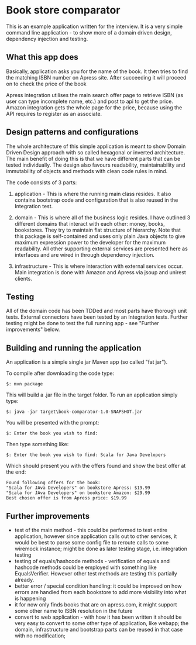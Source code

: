 # Book store comparator

This is an example application written for the interview.
It is a very simple command line application - to show more of a domain driven design, dependency injection and testing.

## What this app does

Basically, application asks you for the name of the book. It then tries to find the matching ISBN number on Apress site.
After succeeding it will proceed on to check the price of the book

Apress integration utilises the main search offer page to retrieve ISBN (as user can type incomplete name, etc.) and post to api to get the price.
Amazon integration gets the whole page for the price, because using the API requires to register as an associate.

## Design patterns and configurations

The whole architecture of this simple application is meant to show Domain Driven Design approach with so called hexagonal or inverted architecture.
The main benefit of doing this is that we have different parts that can be tested individually.
The design also favours readability, maintainability and immutability of objects and methods with clean code rules in mind.

The code consists of 3 parts:
 1. application - This is where the running main class resides. It also contains bootstrap code and configuration that is also reused in the Integration test.
 
 2. domain - 
 This is where all of the business logic resides. 
 I have outlined 3 different domains that interact with each other: money, books, bookstores. 
 They try to maintain flat structure of hierarchy.
 Note that this package is self-contained and uses only plain Java objects to give maximum expression power to the developer for the maximum readability.
 All other supporting external services are presented here as interfaces and are wired in through dependency injection.
 
 3. infrastructure - This is where interaction with external services occur. Main integration is done with Amazon and Apress via jsoup and unirest clients.
 
## Testing

All of the domain code has been TDDed and most parts have thorough unit tests. 
External connectors have been tested by an Integration tests.
Further testing might be done to test the full running app - see "Further improvements" below.

## Building and running the application

An application is a simple single jar Maven app (so called "fat jar").

To compile after downloading the code type:

`$: mvn package`

This will build a .jar file in the target folder.
To run an application simply type:

`$: java -jar target\book-comparator-1.0-SNAPSHOT.jar`

You will be presented with the prompt:

`$: Enter the book you wish to find:`

Then type something like:

`$: Enter the book you wish to find: Scala for Java Developers`

Which should present you with the offers found and show the best offer at the end:

```
Found following offers for the book:
"Scala for JAva Developers" on bookstore Apress: $19.99
"Scala for JAva Developers" on bookstore Amazon: $29.99
Best chosen offer is from Apress price: $19.99
```

## Further improvements

 - test of the main method - this could be performed to test entire application, however since application calls out to other services, it would be best to parse some config file to reroute calls to some wiremock instance; might be done as later testing stage, i.e. integration testing
 - testing of equals/hashcode methods - verification of equals and hashcode methods could be employed with something like EqualsVerifier. However other test methods are testing this partially already.
 - better error / special condition handling: it could be improved on how errors are handled from each bookstore to add more visibility into what is happening
 - it for now only finds books that are on apress.com, it might support some other name to ISBN resolution in the future
 - convert to web application - with how it has been written it should be very easy to convert to some other type of application, like webapp; the domain, infrastructure and bootstrap parts can be reused in that case with no modification;
